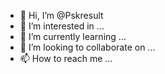 - 👋 Hi, I’m @Pskresult
- 👀 I’m interested in ...
- 🌱 I’m currently learning ...
- 💞️ I’m looking to collaborate on ...
- 📫 How to reach me ...

<!---
Pskresult/Pskresult is a ✨ special ✨ repository because its `README.md` (this file) appears on your GitHub profile.
You can click the Preview link to take a look at your changes.
--->
